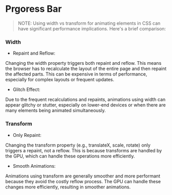 # Prgoress Bar

> NOTE:
> Using width vs transform for animating elements in CSS can have significant performance implications.
> Here's a brief comparison:

### Width

- Repaint and Reflow:

Changing the width property triggers both repaint and reflow. This means the browser has to recalculate the layout of the entire page and then repaint the affected parts. This can be expensive in terms of performance, especially for complex layouts or frequent updates.

- Glitch Effect:

Due to the frequent recalculations and repaints, animations using width can appear glitchy or stutter, especially on lower-end devices or when there are many elements being animated simultaneously.

### Transform

- Only Repaint:

Changing the transform property (e.g., translateX, scale, rotate) only triggers a repaint, not a reflow. This is because transforms are handled by the GPU, which can handle these operations more efficiently.

- Smooth Animations:

Animations using transform are generally smoother and more performant because they avoid the costly reflow process. The GPU can handle these changes more efficiently, resulting in smoother animations.
